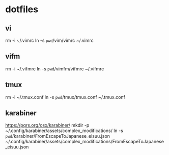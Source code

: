 # dotfiles

## vi
rm -i ~/.vimrc
ln -s `pwd`/vim/vimrc ~/.vimrc

## vifm
rm -i ~/.vifmrc
ln -s `pwd`/vimfm/vifmrc ~/.vifmrc

## tmux
rm -i ~/.tmux.conf
ln -s `pwd`/tmux/tmux.conf ~/.tmux.conf

## karabiner
https://pqrs.org/osx/karabiner/
mkdir -p ~/.config/karabiner/assets/complex_modifications/
ln -s `pwd`/karabiner/FromEscapeToJapanese_eisuu.json ~/.config/karabiner/assets/complex_modifications/FromEscapeToJapanese_eisuu.json
